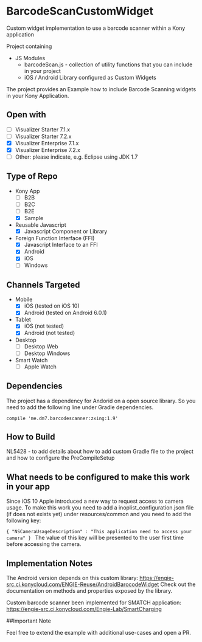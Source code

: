 # BarcodeScanCustomWidget

Custom widget implementation to use a barcode scanner within a Kony application

Project containing
- JS Modules
  - barcodeScan.js - collection of utility functions that you can include in your project
  - iOS / Android Library configured as Custom Widgets

The project provides an Example how to include Barcode Scanning widgets in your Kony Application.  

## Open with

- [ ] Visualizer Starter 7.1.x
- [ ] Visualizer Starter 7.2.x
- [x] Visualizer Enterprise 7.1.x
- [x] Visualizer Enterprise 7.2.x
- [ ] Other: please indicate, e.g. Eclipse using JDK 1.7

## Type of Repo

- Kony App
  - [ ] B2B
  - [ ] B2C
  - [ ] B2E
  - [x] Sample
- Reusable Javascript
  - [x] Javascript Component or Library
- Foreign Function Interface (FFI)
  - [x] Javascript Interface to an FFI
  - [x] Android
  - [x] iOS
  - [ ] Windows

## Channels Targeted

- Mobile
  - [x] iOS (tested on iOS 10)
  - [x] Android (tested on Android 6.0.1)

- Tablet
  - [x] iOS (not tested)
  - [x] Android (not tested)

- Desktop
  - [ ] Desktop Web
  - [ ] Desktop Windows
- Smart Watch
  - [ ] Apple Watch

## Dependencies

The project has a dependency for Andorid on a open source library. So you need to add the following line under Gradle dependencies.

`compile 'me.dm7.barcodescanner:zxing:1.9'`

## How to Build

NL5428 - to add details about how to add custom Gradle file to the project and how to configure the PreCompileSetup

## What needs to be configured to make this work in your app

Since iOS 10 Apple introduced a new way to request access to camera usage. To make this work you need to add a inoplist_configuration.json file (if does not exists yet) under resources/common and you need to add the following key:

`{
    "NSCameraUsageDescription" : "This application need to access your camera"
 }
`
The value of this key will be presented to the user first time before accessing the camera.

## Implementation Notes

The Android version depends on this custom library: https://engie-src.ci.konycloud.com/ENGIE-Reuse/AndroidBarocodeWidget
Check out the documentation on methods and properties exposed by the library.

Custom barcode scanner been implemented for SMATCH application: https://engie-src.ci.konycloud.com/Engie-Lab/SmartCharging

##Important Note

Feel free to extend the example with additional use-cases and open a PR.
